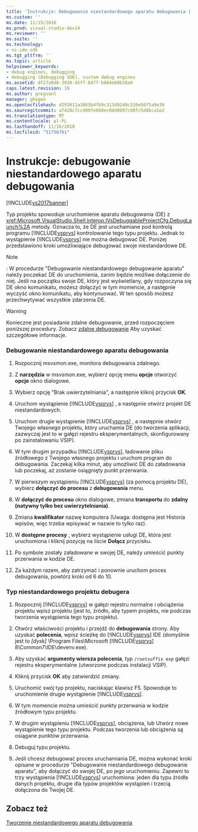 ```yaml
---
title: 'Instrukcje: Debugowanie niestandardowego aparatu debugowania | Dokumentacja firmy Microsoft'
ms.custom: ''
ms.date: 11/15/2016
ms.prod: visual-studio-dev14
ms.reviewer: ''
ms.suite: ''
ms.technology:
- vs-ide-sdk
ms.tgt_pltfrm: ''
ms.topic: article
helpviewer_keywords:
- debug engines, debugging
- debugging [Debugging SDK], custom debug engines
ms.assetid: df27a8d6-3938-45ff-b47f-b684e80b38a0
caps.latest.revision: 10
ms.author: gregvanl
manager: ghogen
ms.openlocfilehash: d293011a3865b4fb9c31349240c520e56f5a9e39
ms.sourcegitcommit: af428c7ccd007e668ec0dd8697c88fc5d8bca1e2
ms.translationtype: MT
ms.contentlocale: pl-PL
ms.lasthandoff: 11/16/2018
ms.locfileid: "51756761"
---
```

# <a name="how-to-debug-a-custom-debug-engine"></a>Instrukcje: debugowanie niestandardowego aparatu debugowania
[!INCLUDE[vs2017banner](../../includes/vs2017banner.md)]

Typ projektu spowoduje uruchomienie aparatu debugowania (DE) z <xref:Microsoft.VisualStudio.Shell.Interop.IVsDebuggableProjectCfg.DebugLaunch%2A> metody. Oznacza to, że DE jest uruchamiane pod kontrolą programu [!INCLUDE[vsprvs](../../includes/vsprvs-md.md)] kontrolowanie tego typu projektu. Jednak to wystąpienie [!INCLUDE[vsprvs](../../includes/vsprvs-md.md)] nie można debugować DE. Poniżej przedstawiono kroki umożliwiające debugować swoje niestandardowe DE.  
  
> [!NOTE]
>  : W procedurze "Debugowanie niestandardowego debugowanie aparatu" należy poczekać DE do uruchomienia, zanim będzie możliwe dołączenie do niej. Jeśli na początku swoje DE, który jest wyświetlany, gdy rozpoczyna się DE okno komunikatu, możesz dołączyć w tym momencie, a następnie wyczyść okno komunikatu, aby kontynuować. W ten sposób możesz przechwytywać wszystkie zdarzenia DE.  
  
> [!WARNING]
>  Konieczne jest posiadanie zdalne debugowanie, przed rozpoczęciem poniższej procedury. Zobacz [zdalne debugowanie](../../debugger/remote-debugging.md) Aby uzyskać szczegółowe informacje.  
  
### <a name="debugging-a-custom-debug-engine"></a>Debugowanie niestandardowego aparatu debugowania  
  
1.  Rozpocznij msvsmon.exe, monitora debugowania zdalnego.  
  
2.  Z **narzędzia** w msvsmon.exe, wybierz opcję menu **opcje** otworzyć **opcje** okno dialogowe.  
  
3.  Wybierz opcję "Brak uwierzytelniania", a następnie kliknij przycisk **OK**.  
  
4.  Uruchom wystąpienie [!INCLUDE[vsprvs](../../includes/vsprvs-md.md)] , a następnie otwórz projekt DE niestandardowych.  
  
5.  Uruchom drugie wystąpienie [!INCLUDE[vsprvs](../../includes/vsprvs-md.md)] , a następnie otwórz Twojego własnego projektu, który uruchamia DE (do tworzenia aplikacji, zazwyczaj jest to w gałęzi rejestru eksperymentalnych, skonfigurowany po zainstalowaniu VSIP).  
  
6.  W tym drugim przypadku [!INCLUDE[vsprvs](../../includes/vsprvs-md.md)], ładowanie pliku źródłowego z Twojego własnego projektu i uruchom program do debugowania. Zaczekaj kilka minut, aby umożliwić DE do załadowania lub poczekaj, aż zostanie osiągnięty punkt przerwania.  
  
7.  W pierwszym wystąpieniu [!INCLUDE[vsprvs](../../includes/vsprvs-md.md)] (za pomocą projektu DE), wybierz **dołączyć do procesu** z **debugowania** menu.  
  
8.  W **dołączyć do procesu** okno dialogowe, zmiana **transportu** do **zdalny (natywny tylko bez uwierzytelniania)**.  
  
9. Zmiana **kwalifikator** nazwę komputera (Uwaga: dostępna jest Historia wpisów, więc trzeba wpisywać w nazwie to tylko raz).  
  
10. W **dostępne procesy** , wybierz wystąpienie usługi DE, która jest uruchomiona i kliknij pozycję na liście **Dołącz** przycisku.  
  
11. Po symbole zostały załadowane w swojej DE, należy umieścić punkty przerwania w kodzie DE.  
  
12. Za każdym razem, aby zatrzymać i ponownie uruchom proces debugowania, powtórz kroki od 6 do 10.  
  
### <a name="debugging-a-custom-project-type"></a>Typ niestandardowego projektu debugera  
  
1.  Rozpocznij [!INCLUDE[vsprvs](../../includes/vsprvs-md.md)] w gałęzi rejestru normalne i obciążenia projektu wpisz projektu (jest to, źródło, aby typem projektu, nie podczas tworzenia wystąpienia tego typu projektu).  
  
2.  Otwórz właściwości projektu i przejdź do **debugowania** strony. Aby uzyskać **polecenia**, wpisz ścieżkę do [!INCLUDE[vsprvs](../../includes/vsprvs-md.md)] IDE (domyślnie jest to *[dysk]* \Program Files\Microsoft [!INCLUDE[vsprvs](../../includes/vsprvs-md.md)] 8\Common7\IDE\devenv.exe).  
  
3.  Aby uzyskać **argumenty wiersza polecenia**, typ `/rootsuffix exp` gałęzi rejestru eksperymentalne (utworzone podczas instalacji VSIP).  
  
4.  Kliknij przycisk **OK** aby zatwierdzić zmiany.  
  
5.  Uruchomić swój typ projektu, naciskając klawisz F5. Spowoduje to uruchomienie drugie wystąpienie [!INCLUDE[vsprvs](../../includes/vsprvs-md.md)].  
  
6.  W tym momencie można umieścić punkty przerwania w kodzie źródłowym typu projektu.  
  
7.  W drugim wystąpieniu [!INCLUDE[vsprvs](../../includes/vsprvs-md.md)], obciążenia, lub Utwórz nowe wystąpienie tego typu projektu. Podczas tworzenia lub obciążenia są osiągane punktów przerwania.  
  
8.  Debuguj typu projektu.  
  
9. Jeśli chcesz debugować proces uruchamiania DE, można wykonać kroki opisane w procedurze "Debugowanie niestandardowego debugowanie aparatu", aby dołączyć do swojej DE, po jego uruchomieniu. Zapewni to trzy wystąpienia [!INCLUDE[vsprvs](../../includes/vsprvs-md.md)] uruchomiona: jeden dla typu źródła danych projektu, drugie dla typów projektów wystąpień i trzecią dołączona do Twojej DE.  
  
## <a name="see-also"></a>Zobacz też  
 [Tworzenie niestandardowego aparatu debugowania](../../extensibility/debugger/creating-a-custom-debug-engine.md)


